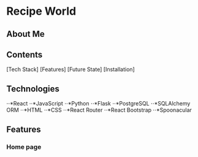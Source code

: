
# Recipe World



## About Me


## Contents
[Tech Stack]
[Features]
[Future State]
[Installation]
## Technologies
⋅⋅*React
⋅⋅*JavaScript
⋅⋅*Python
⋅⋅*Flask
⋅⋅*PostgreSQL
⋅⋅*SQLAlchemy ORM
⋅⋅*HTML
⋅⋅*CSS
⋅⋅*React Router
⋅⋅*React Bootstrap
⋅⋅*Spoonacular
## Features
### Home page


